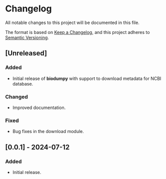 # Changelog

All notable changes to this project will be documented in this file.

The format is based on [Keep a Changelog](https://keepachangelog.com/en/1.0.0/), and this project adheres to [Semantic Versioning](https://semver.org/spec/v2.0.0.html).

## [Unreleased]

### Added
- Initial release of **biodumpy** with support to download metadata for NCBI database.

### Changed
- Improved documentation.

### Fixed
- Bug fixes in the download module.

## [0.0.1] - 2024-07-12
### Added
- Initial release.
